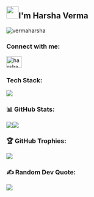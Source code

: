 <h2 class="flex"><img src="https://tva1.sinaimg.cn/large/e6c9d24egy1h1571l0uucg205k05egri.gif" width="32" />I'm Harsha Verma </h2>

<p align="left"> <img src="https://komarev.com/ghpvc/?username=vermaharsha&label=Profile%20views&color=0e75b6&style=flat" alt="vermaharsha" /> </p>

### Connect with me:

<p align="left">
<a href="https://instagram.com/harshaverma___?igshid=NTdlMDg3MTY=" target="blank" ><img align="center" src="https://raw.githubusercontent.com/rahuldkjain/github-profile-readme-generator/master/src/images/icons/Social/instagram.svg" alt="harshaverma___" height="30" width="40" /></a>

<!--
<a href="mailto:vermaharsha939@gmail.com" target="blank" > <img src="https://www.flaticon.com/free-icon/gmail_5968534?term=gmail&page=1&position=4&origin=tag&related_id=5968534" width="40" height="30"></a>
<a href="https://www.linkedin.com/in/harsha-" target="blank" ><img src="linkedin.png" width="30" height="30"></a>
-->

<!-- 
vermaharsha939@gmail.com<br>
My Instagram https://instagram.com/harshaverma___?igshid=NTdlMDg3MTY=
LinkedIn https://www.linkedin.com/in/harsha-
-->

### Tech Stack:

<p align="left">
  <img src="https://skillicons.dev/icons?i=python,html,css,javascript,mysql,cpp,c,java,github&perline=13"/>
  </p>
  

### 📊 GitHub Stats:
<p><img src="https://github-readme-stats.vercel.app/api/top-langs/?username=vermaharsha&theme=algolia&hide_border=true&langs_count=5" /><img src="https://github-readme-stats.vercel.app/api?username=vermaharsha&show_icons=true&theme=algolia&hide_border=true&count_private=true&line_height=27" /></p>

### 🏆 GitHub Trophies:
![](https://github-profile-trophy.vercel.app/?username=vermaharsha&theme=radical&no-frame=false&no-bg=true&margin-w=4)

### ✍️ Random Dev Quote:
<!-- ![](https://quotes-github-readme.vercel.app/api?type=horizontal&theme=radical) -->

![](https://quotes-github-readme.vercel.app/api?type=vertical&theme=dark)

